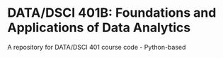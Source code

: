 # DATA/DSCI 401B: Foundations and Applications of Data Analytics
A repository for DATA/DSCI 401 course code - Python-based 
